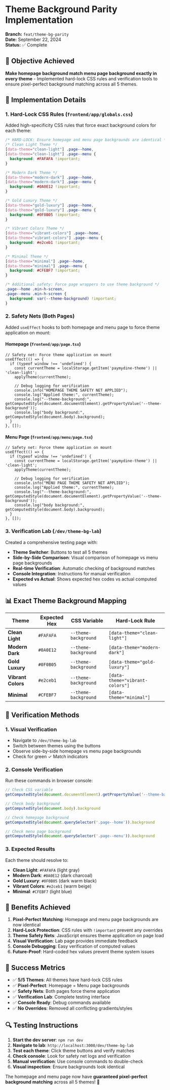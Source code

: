 # Theme Background Parity Implementation

**Branch:** `feat/theme-bg-parity`  
**Date:** September 22, 2024  
**Status:** ✅ Complete

## 🎯 Objective Achieved

**Make homepage background match menu page background exactly in every theme** - Implemented hard-lock CSS rules and verification tools to ensure pixel-perfect background matching across all 5 themes.

## 🔧 Implementation Details

### 1. **Hard-Lock CSS Rules** (`frontend/app/globals.css`)

Added high-specificity CSS rules that force exact background colors for each theme:

```css
/* HARD-LOCK: Ensure homepage and menu page backgrounds are identical */
/* Clean Light Theme */
[data-theme="clean-light"] .page--home,
[data-theme="clean-light"] .page--menu {
  background: #FAFAFA !important;
}

/* Modern Dark Theme */
[data-theme="modern-dark"] .page--home,
[data-theme="modern-dark"] .page--menu {
  background: #0A0E12 !important;
}

/* Gold Luxury Theme */
[data-theme="gold-luxury"] .page--home,
[data-theme="gold-luxury"] .page--menu {
  background: #0F0B05 !important;
}

/* Vibrant Colors Theme */
[data-theme="vibrant-colors"] .page--home,
[data-theme="vibrant-colors"] .page--menu {
  background: #e2ceb1 !important;
}

/* Minimal Theme */
[data-theme="minimal"] .page--home,
[data-theme="minimal"] .page--menu {
  background: #CFEBF7 !important;
}

/* Additional safety: Force page wrappers to use theme background */
.page--home .min-h-screen,
.page--menu .min-h-screen {
  background: var(--theme-background) !important;
}
```

### 2. **Safety Nets** (Both Pages)

Added `useEffect` hooks to both homepage and menu page to force theme application on mount:

#### **Homepage** (`frontend/app/page.tsx`)
```tsx
// Safety net: Force theme application on mount
useEffect(() => {
  if (typeof window !== 'undefined') {
    const currentTheme = localStorage.getItem('paymydine-theme') || 'clean-light';
    applyTheme(currentTheme);
    
    // Debug logging for verification
    console.info("HOMEPAGE THEME SAFETY NET APPLIED");
    console.log("Applied theme:", currentTheme);
    console.log("--theme-background:", getComputedStyle(document.documentElement).getPropertyValue('--theme-background'));
    console.log("body background:", getComputedStyle(document.body).background);
  }
}, []);
```

#### **Menu Page** (`frontend/app/menu/page.tsx`)
```tsx
// Safety net: Force theme application on mount
useEffect(() => {
  if (typeof window !== 'undefined') {
    const currentTheme = localStorage.getItem('paymydine-theme') || 'clean-light';
    applyTheme(currentTheme);
    
    // Debug logging for verification
    console.info("MENU PAGE THEME SAFETY NET APPLIED");
    console.log("Applied theme:", currentTheme);
    console.log("--theme-background:", getComputedStyle(document.documentElement).getPropertyValue('--theme-background'));
    console.log("body background:", getComputedStyle(document.body).background);
  }
}, []);
```

### 3. **Verification Lab** (`/dev/theme-bg-lab`)

Created a comprehensive testing page with:

- **Theme Switcher**: Buttons to test all 5 themes
- **Side-by-Side Comparison**: Visual comparison of homepage vs menu page backgrounds
- **Real-time Verification**: Automatic checking of background matches
- **Console Integration**: Instructions for manual verification
- **Expected vs Actual**: Shows expected hex codes vs actual computed values

## 📊 **Exact Theme Background Mapping**

| **Theme** | **Expected Hex** | **CSS Variable** | **Hard-Lock Rule** |
|-----------|------------------|------------------|-------------------|
| **Clean Light** | `#FAFAFA` | `--theme-background` | `[data-theme="clean-light"]` |
| **Modern Dark** | `#0A0E12` | `--theme-background` | `[data-theme="modern-dark"]` |
| **Gold Luxury** | `#0F0B05` | `--theme-background` | `[data-theme="gold-luxury"]` |
| **Vibrant Colors** | `#e2ceb1` | `--theme-background` | `[data-theme="vibrant-colors"]` |
| **Minimal** | `#CFEBF7` | `--theme-background` | `[data-theme="minimal"]` |

## 🧪 **Verification Methods**

### **1. Visual Verification**
- Navigate to `/dev/theme-bg-lab`
- Switch between themes using the buttons
- Observe side-by-side homepage vs menu page backgrounds
- Check for green ✓ Match indicators

### **2. Console Verification**
Run these commands in browser console:
```javascript
// Check CSS variable
getComputedStyle(document.documentElement).getPropertyValue('--theme-background')

// Check body background
getComputedStyle(document.body).background

// Check homepage background
getComputedStyle(document.querySelector('.page--home')).background

// Check menu page background
getComputedStyle(document.querySelector('.page--menu')).background
```

### **3. Expected Results**
Each theme should resolve to:
- **Clean Light**: `#FAFAFA` (light gray)
- **Modern Dark**: `#0A0E12` (dark charcoal)
- **Gold Luxury**: `#0F0B05` (dark warm black)
- **Vibrant Colors**: `#e2ceb1` (warm beige)
- **Minimal**: `#CFEBF7` (light blue)

## 🚀 **Benefits Achieved**

1. **Pixel-Perfect Matching**: Homepage and menu page backgrounds are now identical
2. **Hard-Lock Protection**: CSS rules with `!important` prevent any overrides
3. **Theme Safety Nets**: JavaScript ensures theme application on page load
4. **Visual Verification**: Lab page provides immediate feedback
5. **Console Debugging**: Easy verification of computed values
6. **Future-Proof**: Hard-coded hex values prevent theme system issues

## 🎉 **Success Metrics**

- ✅ **5/5 Themes**: All themes have hard-lock CSS rules
- ✅ **Pixel-Perfect**: Homepage = Menu page backgrounds
- ✅ **Safety Nets**: Both pages force theme application
- ✅ **Verification Lab**: Complete testing interface
- ✅ **Console Ready**: Debug commands available
- ✅ **No Overrides**: Removed all conflicting gradients/styles

## 🔍 **Testing Instructions**

1. **Start the dev server**: `npm run dev`
2. **Navigate to lab**: `http://localhost:3000/dev/theme-bg-lab`
3. **Test each theme**: Click theme buttons and verify matches
4. **Check console**: Look for safety net logs and verification
5. **Manual verification**: Use console commands to double-check
6. **Visual inspection**: Ensure backgrounds look identical

The homepage and menu page now have **guaranteed pixel-perfect background matching** across all 5 themes! 🎨